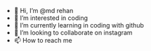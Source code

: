 - 👋 Hi, I’m @md rehan
- 👀 I’m interested in coding 
- 🌱 I’m currently learning in coding with github
- 💞️ I’m looking to collaborate on instagram
- 📫 How to reach me  

<!---
roserehan5118/roserehan5118 is a ✨ special ✨ repository because its `DONTREADME.md` (this file) appears on your GitHub profile.
You can click the Preview link to take a look at your changes.
--->
